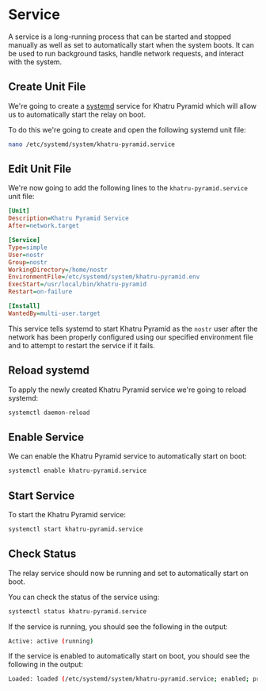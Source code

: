 # Service

A service is a long-running process that can be started and stopped manually as well as set to automatically start when the system boots. It can be used to run background tasks, handle network requests, and interact with the system.

## Create Unit File

We're going to create a [systemd](https://systemd.io "systemd") service for Khatru Pyramid which will allow us to automatically start the relay on boot.

To do this we're going to create and open the following systemd unit file:

```bash
nano /etc/systemd/system/khatru-pyramid.service
```

## Edit Unit File

We're now going to add the following lines to the `khatru-pyramid.service` unit file:

```ini
[Unit]
Description=Khatru Pyramid Service
After=network.target

[Service]
Type=simple
User=nostr
Group=nostr
WorkingDirectory=/home/nostr
EnvironmentFile=/etc/systemd/system/khatru-pyramid.env
ExecStart=/usr/local/bin/khatru-pyramid
Restart=on-failure

[Install]
WantedBy=multi-user.target
```

This service tells systemd to start Khatru Pyramid as the `nostr` user after the network has been properly configured using our specified environment file and to attempt to restart the service if it fails.

## Reload systemd

To apply the newly created Khatru Pyramid service we're going to reload systemd:

```bash
systemctl daemon-reload
```

## Enable Service

We can enable the Khatru Pyramid service to automatically start on boot:

```bash
systemctl enable khatru-pyramid.service
```

## Start Service

To start the Khatru Pyramid service:

```bash
systemctl start khatru-pyramid.service
```

## Check Status

The relay service should now be running and set to automatically start on boot.

You can check the status of the service using:

```bash
systemctl status khatru-pyramid.service
```

If the service is running, you should see the following in the output:

```bash
Active: active (running)
```

If the service is enabled to automatically start on boot, you should see the following in the output:

```bash
Loaded: loaded (/etc/systemd/system/khatru-pyramid.service; enabled; preset: enabled)
```
